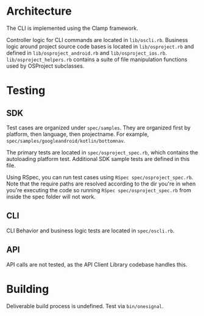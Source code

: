 # Architecture
The CLI is implemented using the Clamp framework.

Controller logic for CLI commands are located in `lib/oscli.rb`.  Business logic around project source code bases is located in `lib/osproject.rb` and defined in `lib/osproject_android.rb` and `lib/osproject_ios.rb`.  `lib/osproject_helpers.rb` contains a suite of file manipulation functions used by OSProject subclasses.

# Testing

## SDK
Test cases are organized under `spec/samples`.  They are organized first by platform, then language, then
projectname.  For example, `spec/samples/googleandroid/kotlin/bottomnav`.

The primary tests are located in `spec/osproject_spec.rb`, which contains the autoloading platform test.  Additional SDK sample tests are defined in this file.

Using RSpec, you can run test cases using `RSpec spec/osproject_spec.rb`. Note that the require paths are resolved according to the dir you're in when you're executing the code so running `RSpec spec/osproject_spec.rb` from inside the spec folder will not work.

## CLI
CLI Behavior and business logic tests are located in `spec/oscli.rb`.

## API
API calls are not tested, as the API Client Library codebase handles this.

# Building
Deliverable build process is undefined.  Test via `bin/onesignal`.
